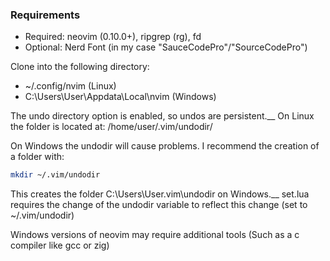 ### Requirements ###

- Required: neovim (0.10.0+), ripgrep (rg), fd
- Optional: Nerd Font (in my case "SauceCodePro"/"SourceCodePro")

Clone into the following directory:
- ~/.config/nvim (Linux)
- C:\Users\User\Appdata\Local\nvim (Windows)

The undo directory option is enabled, so undos are persistent.__
On Linux the folder is located at: /home/user/.vim/undodir/

On Windows the undodir will cause problems. I recommend the creation of a folder with: 

```bash
mkdir ~/.vim/undodir
```

This creates the folder C:\Users\User\.vim\undodir on Windows.__
set.lua requires the change of the undodir variable to reflect this change (set to ~/.vim/undodir)

Windows versions of neovim may require additional tools (Such as a c compiler like gcc or zig)
